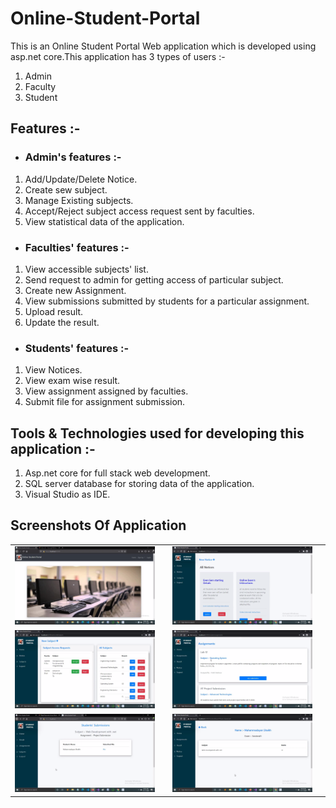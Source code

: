 # Online-Student-Portal
This is an Online Student Portal Web application which is developed using asp.net core.This application has 3 types of users :-
1. Admin
2. Faculty
3. Student

## Features :-

* ### Admin's features :-
1. Add/Update/Delete Notice.
2. Create sew subject.
3. Manage Existing subjects.
4. Accept/Reject subject access request sent by faculties.
5. View statistical data of the application.

* ### Faculties' features :-
1. View accessible subjects' list.
2. Send request to admin for getting access of particular subject.
3. Create new Assignment.
4. View submissions submitted by students for a particular assignment.
5. Upload result.
6. Update the result.

* ### Students' features :-
1. View Notices.
2. View exam wise result.
3. View assignment assigned by faculties.
4. Submit file for assignment submission.

## Tools & Technologies used for developing this application :-
1. Asp.net core for full stack web development.
2. SQL server database for storing data of the application.
3. Visual Studio as IDE.

## Screenshots Of Application
<table>
  <tr>
    <td><img src="Screenshots/home.png"/><td>
    <td><img src="Screenshots/notice.png"/><td>
  </tr>
  <tr>
    <td><img src="Screenshots/subjects.png"/><td>
    <td><img src="Screenshots/assignments.png"/><td>
  </tr>
  <tr>
    <td><img src="Screenshots/submissions.png"/><td>
    <td><img src="Screenshots/viewResult.png"/><td>
  </tr>
</table>

